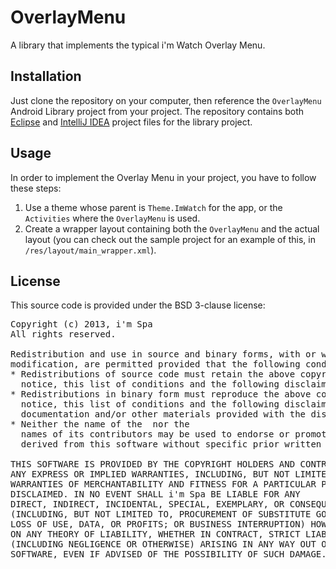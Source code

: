 OverlayMenu
===========

A library that implements the typical i'm Watch Overlay Menu.

## Installation

Just clone the repository on your computer, then reference the `OverlayMenu` Android Library project from your project. The repository contains both [Eclipse][1] and [IntelliJ IDEA][2] project files for the library project.

## Usage

In order to implement the Overlay Menu in your project, you have to follow these steps:

  1. Use a theme whose parent is `Theme.ImWatch` for the app, or the `Activities` where the `OverlayMenu` is used.
  2. Create a wrapper layout containing both the `OverlayMenu` and the actual layout (you can check out the sample project for an example of this, in `/res/layout/main_wrapper.xml`).

   [1]: http://www.eclipse.org/
   [2]: http://www.jetbrains.com/idea/

## License
This source code is provided under the BSD 3-clause license:

<pre>
Copyright (c) 2013, i'm Spa
All rights reserved.

Redistribution and use in source and binary forms, with or without
modification, are permitted provided that the following conditions are met:
* Redistributions of source code must retain the above copyright
  notice, this list of conditions and the following disclaimer.
* Redistributions in binary form must reproduce the above copyright
  notice, this list of conditions and the following disclaimer in the
  documentation and/or other materials provided with the distribution.
* Neither the name of the <organization> nor the
  names of its contributors may be used to endorse or promote products
  derived from this software without specific prior written permission.
  
THIS SOFTWARE IS PROVIDED BY THE COPYRIGHT HOLDERS AND CONTRIBUTORS "AS IS" AND
ANY EXPRESS OR IMPLIED WARRANTIES, INCLUDING, BUT NOT LIMITED TO, THE IMPLIED
WARRANTIES OF MERCHANTABILITY AND FITNESS FOR A PARTICULAR PURPOSE ARE
DISCLAIMED. IN NO EVENT SHALL i'm Spa BE LIABLE FOR ANY
DIRECT, INDIRECT, INCIDENTAL, SPECIAL, EXEMPLARY, OR CONSEQUENTIAL DAMAGES
(INCLUDING, BUT NOT LIMITED TO, PROCUREMENT OF SUBSTITUTE GOODS OR SERVICES;
LOSS OF USE, DATA, OR PROFITS; OR BUSINESS INTERRUPTION) HOWEVER CAUSED AND
ON ANY THEORY OF LIABILITY, WHETHER IN CONTRACT, STRICT LIABILITY, OR TORT
(INCLUDING NEGLIGENCE OR OTHERWISE) ARISING IN ANY WAY OUT OF THE USE OF THIS
SOFTWARE, EVEN IF ADVISED OF THE POSSIBILITY OF SUCH DAMAGE.
</pre>
